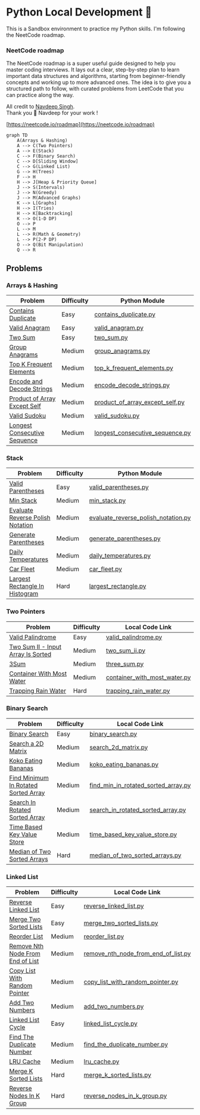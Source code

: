 # Python Local Development 🐍

This is a Sandbox environment to practice my Python skills. I'm following the NeetCode roadmap.


### NeetCode roadmap
The NeetCode roadmap is a super useful guide designed to help you master coding interviews. It lays out a clear,
step-by-step plan to learn important data structures and algorithms, starting from beginner-friendly concepts and
working up to more advanced ones. The idea is to give you a structured path to follow, with curated problems from
LeetCode that you can practice along the way.

All credit to [Navdeep Singh](https://www.youtube.com/@NeetCode).
<br>Thank you 🙏 Navdeep for your work !

[https://neetcode.io/roadmap](https://neetcode.io/roadmap)


```mermaid
graph TD
    A(Arrays & Hashing)
    A --> C(Two Pointers)
    A --> E(Stack)
    C --> F(Binary Search)
    C --> D[Sliding Window]
    C --> G(Linked List)
    G --> H(Trees)
    F --> H
    H --> J[Heap & Priority Queue]
    J --> S(Intervals)
    J --> N(Greedy)
    J --> M(Advanced Graphs)
    K --> L[Graphs]
    H --> I(Tries)
    H --> K[Backtracking]
    K --> O(1-D DP)
    O --> P
    L --> M
    L --> R(Math & Geometry)
    L --> P(2-P DP)
    O --> Q(Bit Manipulation)
    Q --> R
```

## Problems

### Arrays & Hashing

| Problem                                                                                    | Difficulty | Python Module                                                                 |
|--------------------------------------------------------------------------------------------|------------|-------------------------------------------------------------------------------|
| [Contains Duplicate](https://leetcode.com/problems/contains-duplicate)                     | Easy       | [contains_duplicate.py](src/arrays/contains_duplicate.py)                     |
| [Valid Anagram](https://leetcode.com/problems/valid-anagram)                               | Easy       | [valid_anagram.py](src/arrays/valid_anagram.py)                               |
| [Two Sum](https://leetcode.com/problems/two-sum)                                           | Easy       | [two_sum.py](src/arrays/two_sum.py)                                           |
| [Group Anagrams](https://leetcode.com/problems/group-anagrams)                             | Medium     | [group_anagrams.py](src/arrays/group_anagrams.py)                             |
| [Top K Frequent Elements](https://leetcode.com/problems/top-k-frequent-elements)           | Medium     | [top_k_frequent_elements.py](src/arrays/top_k_frequent_elements.py)           |
| [Encode and Decode Strings](https://leetcode.com/problems/encode-and-decode-strings)       | Medium     | [encode_decode_strings.py](src/arrays/encode_decode_strings.py)               |
| [Product of Array Except Self](https://leetcode.com/problems/product-of-array-except-self) | Medium     | [product_of_array_except_self.py](src/arrays/product_of_array_except_self.py) |
| [Valid Sudoku](https://leetcode.com/problems/valid-sudoku)                                 | Medium     | [valid_sudoku.py](src/arrays/valid_sudoku.py)                                 |
| [Longest Consecutive Sequence](https://leetcode.com/problems/longest-consecutive-sequence) | Medium     | [longest_consecutive_sequence.py](src/arrays/longest_consecutive_sequence.py) |

### Stack

| Problem                                                                                            | Difficulty | Python Module                                                                         |
|----------------------------------------------------------------------------------------------------|------------|---------------------------------------------------------------------------------------|
| [Valid Parentheses](https://leetcode.com/problems/valid-parentheses)                               | Easy       | [valid_parentheses.py](src/stacks/valid_parentheses.py)                               |
| [Min Stack](https://leetcode.com/problems/min-stack)                                               | Medium     | [min_stack.py](src/stacks/min_stack.py)                                               |
| [Evaluate Reverse Polish Notation](https://leetcode.com/problems/evaluate-reverse-polish-notation) | Medium     | [evaluate_reverse_polish_notation.py](src/stacks/evaluate_reverse_polish_notation.py) |
| [Generate Parentheses](https://leetcode.com/problems/generate-parentheses)                         | Medium     | [generate_parentheses.py](src/stacks/generate_parentheses.py)                         |
| [Daily Temperatures](https://leetcode.com/problems/daily-temperatures)                             | Medium     | [daily_temperatures.py](src/stacks/daily_temperatures.py)                             |
| [Car Fleet](https://leetcode.com/problems/car-fleet)                                               | Medium     | [car_fleet.py](src/stacks/car_fleet.py)                                               |
| [Largest Rectangle In Histogram](https://leetcode.com/problems/largest-rectangle-in-histogram)     | Hard       | [largest_rectangle.py](src/stacks/largest_rectangle.py)                               |

### Two Pointers

| Problem                                                                                              | Difficulty | Local Code Link                                                              |
|------------------------------------------------------------------------------------------------------|------------|------------------------------------------------------------------------------|
| [Valid Palindrome](https://leetcode.com/problems/valid-palindrome)                                   | Easy       | [valid_palindrome.py](src/twopointers/valid_palindrome.py)                   |
| [Two Sum II - Input Array Is Sorted](https://leetcode.com/problems/two-sum-ii-input-array-is-sorted) | Medium     | [two_sum_ii.py](src/twopointers/two_sum_ii.py)                               |
| [3Sum](https://leetcode.com/problems/3sum)                                                           | Medium     | [three_sum.py](src/twopointers/three_sum.py)                                 |
| [Container With Most Water](https://leetcode.com/problems/container-with-most-water)                 | Medium     | [container_with_most_water.py](src/twopointers/container_with_most_water.py) |
| [Trapping Rain Water](https://leetcode.com/problems/trapping-rain-water)                             | Hard       | [trapping_rain_water.py](src/twopointers/trapping_rain_water.py)             |


### Binary Search

| Problem                                                                                                    | Difficulty | Local Code Link                                                                             |
|------------------------------------------------------------------------------------------------------------|------------|---------------------------------------------------------------------------------------------|
| [Binary Search](https://leetcode.com/problems/binary-search)                                               | Easy       | [binary_search.py](src/binarysearch/binary_search.py)                                       |
| [Search a 2D Matrix](https://leetcode.com/problems/search-a-2d-matrix)                                     | Medium     | [search_2d_matrix.py](src/binarysearch/search_2d_matrix.py)                                 |
| [Koko Eating Bananas](https://leetcode.com/problems/koko-eating-bananas)                                   | Medium     | [koko_eating_bananas.py](src/binarysearch/koko_eating_bananas.py)                           |
| [Find Minimum In Rotated Sorted Array](https://leetcode.com/problems/find-minimum-in-rotated-sorted-array) | Medium     | [find_min_in_rotated_sorted_array.py](src/binarysearch/find_min_in_rotated_sorted_array.py) |
| [Search In Rotated Sorted Array](https://leetcode.com/problems/search-in-rotated-sorted-array)             | Medium     | [search_in_rotated_sorted_array.py](src/binarysearch/search_in_rotated_sorted_array.py)     |
| [Time Based Key Value Store](https://leetcode.com/problems/time-based-key-value-store)                     | Medium     | [time_based_key_value_store.py](src/binarysearch/time_based_key_value_store.py)             |
| [Median of Two Sorted Arrays](https://leetcode.com/problems/median-of-two-sorted-arrays)                   | Hard       | [median_of_two_sorted_arrays.py](src/binarysearch/median_of_two_sorted_arrays.py)           |

### Linked List

| Problem                                                                                            | Difficulty | Local Code Link                                                                            |
|----------------------------------------------------------------------------------------------------|------------|--------------------------------------------------------------------------------------------|
| [Reverse Linked List](https://leetcode.com/problems/reverse-linked-list)                           | Easy       | [reverse_linked_list.py](src/linkedlists/reverse_linked_list.py)                           |
| [Merge Two Sorted Lists](https://leetcode.com/problems/merge-two-sorted-lists)                     | Easy       | [merge_two_sorted_lists.py](src/linkedlists/merge_two_sorted_lists.py)                     |
| [Reorder List](https://leetcode.com/problems/reorder-list)                                         | Medium     | [reorder_list.py](src/linkedlists/reorder_list.py)                                         |
| [Remove Nth Node From End of List](https://leetcode.com/problems/remove-nth-node-from-end-of-list) | Medium     | [remove_nth_node_from_end_of_list.py](src/linkedlists/remove_nth_node_from_end_of_list.py) |
| [Copy List With Random Pointer](https://leetcode.com/problems/copy-list-with-random-pointer)       | Medium     | [copy_list_with_random_pointer.py](src/linkedlists/copy_list_with_random_pointer.py)       |
| [Add Two Numbers](https://leetcode.com/problems/add-two-numbers)                                   | Medium     | [add_two_numbers.py](src/linkedlists/add_two_numbers.py)                                   |
| [Linked List Cycle](https://leetcode.com/problems/linked-list-cycle)                               | Easy       | [linked_list_cycle.py](src/linkedlists/linked_list_cycle.py)                               |
| [Find The Duplicate Number](https://leetcode.com/problems/find-the-duplicate-number)               | Medium     | [find_the_duplicate_number.py](src/linkedlists/find_the_duplicate_number.py)               |
| [LRU Cache](https://leetcode.com/problems/lru-cache)                                               | Medium     | [lru_cache.py](src/linkedlists/lru_cache.py)                                               |
| [Merge K Sorted Lists](https://leetcode.com/problems/merge-k-sorted-lists)                         | Hard       | [merge_k_sorted_lists.py](src/linkedlists/merge_k_sorted_lists.py)                         |
| [Reverse Nodes In K Group](https://leetcode.com/problems/reverse-nodes-in-k-group)                 | Hard       | [reverse_nodes_in_k_group.py](src/linkedlists/reverse_nodes_in_k_group.py)                 |
